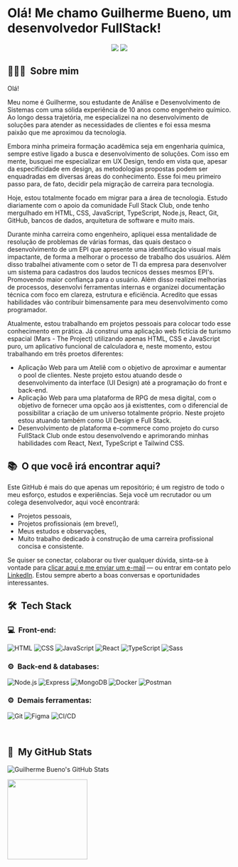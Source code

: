 <h1>Olá! Me chamo Guilherme Bueno, um desenvolvedor FullStack!</h1>
<p align="center">
<a href="https://www.linkedin.com/in/guilherme-bueno-costa/"><img src="https://img.shields.io/badge/-My%20LinkedIn-0077B5?style=flat-square&logo=linkedin&logoColor=white"/></a>
<a href="mailto:guilherme.buenoc23@gmail.com"><img src="https://img.shields.io/badge/-Send%20Me%20a%20Message-D14836?style=flat-square&logo=Gmail&logoColor=white"/></a>

</p>

<h2> 👨🏻‍💻 &nbsp;Sobre mim </h2>

Olá!

Meu nome é Guilherme, sou estudante de Análise e Desenvolvimento de Sistemas com uma sólida experiência de 10 anos como engenheiro químico. Ao longo dessa trajetória, me especializei na no desenvolvimento de soluções para atender as necessidades de clientes e foi essa mesma paixão que me aproximou da tecnologia.

Embora minha primeira formação acadêmica seja em engenharia química, sempre estive ligado a busca e desenvolvimento de soluções. Com isso em mente, busquei me especializar em UX Design, tendo em vista que, apesar da especificidade em design, as metodologias propostas podem ser enquadradas em diversas áreas do conhecimento. Esse foi meu primeiro passo para, de fato, decidir pela migração de carreira para tecnologia.

Hoje, estou totalmente focado em migrar para a área de tecnologia. Estudo diariamente com o apoio da comunidade Full Stack Club, onde tenho mergulhado em HTML, CSS, JavaScript, TypeScript, Node.js, React, Git, GitHub, bancos de dados, arquitetura de software e muito mais.

Durante minha carreira como engenheiro, apliquei essa mentalidade de resolução de problemas de várias formas, das quais destaco o desenvolvimento de um EPI que apresente uma identificação visual mais impactante, de forma a melhorar o processo de trabalho dos usuários. Além disso trabalhei ativamente com o setor de TI da empresa para desenvolver um sistema para cadastros dos laudos tecnicos desses mesmos EPI's. Promovendo maior confiança para o usuário. Além disso realizei melhorias de processos, desenvolvi ferramentas internas e organizei documentação técnica com foco em clareza, estrutura e eficiência. Acredito que essas habilidades vão contribuir bimensamente para meu desenvolvimento como programador.

Atualmente, estou trabalhando em projetos pessoais para colocar todo esse conhecimento em prática. Já construí uma aplicação web fictícia de turismo espacial (Mars - The Project) utilizando apenas HTML, CSS e JavaScript puro, um aplicativo funcional de calculadora e, neste momento, estou trabalhando em três proetos diferentes:

-   Aplicação Web para um Ateliê com o objetivo de aproximar e aumentar o pool de clientes. Neste projeto estou atuando desde o desenvolvimento da interface (UI Design) até a programação do front e back-end.
-   Aplicação Web para uma plataforma de RPG de mesa digital, com o objetivo de fornecer uma opção aos já existtentes, com o diferencial de possibilitar a criação de um universo totalmente próprio. Neste projeto estou atuando também como UI Design e Full Stack.
-   Desenvolvimento de plataforma e-commerce como projeto do curso FullStack Club onde estou desenvolvendo e aprimorando minhas habilidades com React, Next, TypeScript e Tailwind CSS.

<h2> 📚 &nbsp;O que você irá encontrar aqui?</h2>

Este GitHub é mais do que apenas um repositório; é um registro de todo o meu esforço, estudos e experiências. Seja você um recrutador ou um colega desenvolvedor, aqui você encontrará:

-   Projetos pessoais,
-   Projetos profissionais (em breve!),
-   Meus estudos e observações,
-   Muito trabalho dedicado à construção de uma carreira profissional concisa e consistente.

Se quiser se conectar, colaborar ou tiver qualquer dúvida, sinta-se à vontade para <a href="mailto:guilherme.buenoc23@gmail.com">clicar aqui e me enviar um e-mail</a> — ou entrar em contato pelo <a href="https://www.linkedin.com/in/guilherme-bueno-costa/">LinkedIn</a>. Estou sempre aberto a boas conversas e oportunidades interessantes.

<h2> 🛠 &nbsp;Tech Stack</h2>
<h3>💻 &nbsp;Front-end:</h3>

![HTML](https://img.shields.io/badge/-HTML-333333?style=flat&logo=HTML5)
![CSS](https://img.shields.io/badge/-CSS-333333?style=flat&logo=css&logoColor=#663399)
![JavaScript](https://img.shields.io/badge/-JavaScript-333333?style=flat&logo=javascript)
![React](https://img.shields.io/badge/-React-333333?style=flat&logo=react)
![TypeScript](https://img.shields.io/badge/-TypeScript-333333?style=flat&logo=typescript&logoColor=2D79C7)
![Sass](https://img.shields.io/badge/-Sass-333333?style=flat&logo=sass&logoColor=#CD6799)

<!-- ![React](https://img.shields.io/badge/-React%20Native-333333?style=flat&logo=react)
![Next.js](https://img.shields.io/badge/-Next.js-333333?style=flat&logo=next.js)
![Tailwind](https://img.shields.io/badge/-Tailwind-333333?style=flat&logo=tailwind-css)
![Jest](https://img.shields.io/badge/-Jest-333333?style=flat&logo=jest&logoColor=E535AB)
![React Testing Library](https://img.shields.io/badge/-RTL-333333?style=flat&logo=testing-library)
![Cypress](https://img.shields.io/badge/-Cypress-333333?style=flat&logo=cypress) -->

<h3>⚙️ &nbsp;Back-end & databases:</h3>

![Node.js](https://img.shields.io/badge/-Node.js-333333?style=flat&logo=node.js)
![Express](https://img.shields.io/badge/-Express-333333?style=flat&logo=express)
![MongoDB](https://img.shields.io/badge/-MongoDB-333333?style=flat&logo=mongodb)
![Docker](https://img.shields.io/badge/-Docker-333333?style=flat&logo=docker)
![Postman](https://img.shields.io/badge/-Postman-333333?style=flat&logo=postman)

<h3>⚙️ &nbsp;Demais ferramentas:</h3>

![Git](https://img.shields.io/badge/-Git-333333?style=flat&logo=git)
![Figma](https://img.shields.io/badge/-Figma-333333?style=flat&logo=figma)
![CI/CD](https://img.shields.io/badge/-CI/CD-333333?style=flat&logo=ci/cd)

<br/>
<h2>🚀 &nbsp;My GitHub Stats</h2>

![Guilherme Bueno's GitHub Stats ](https://github-readme-stats.vercel.app/api?username=Guilherme-Bueno-Costa&show_icons=true&theme=dracula)

<img height="180em" src="https://github-readme-stats.vercel.app/api/top-langs/?username=Guilherme-Bueno-Costa&layout=compact&langs_count=6&theme=dracula"/>
